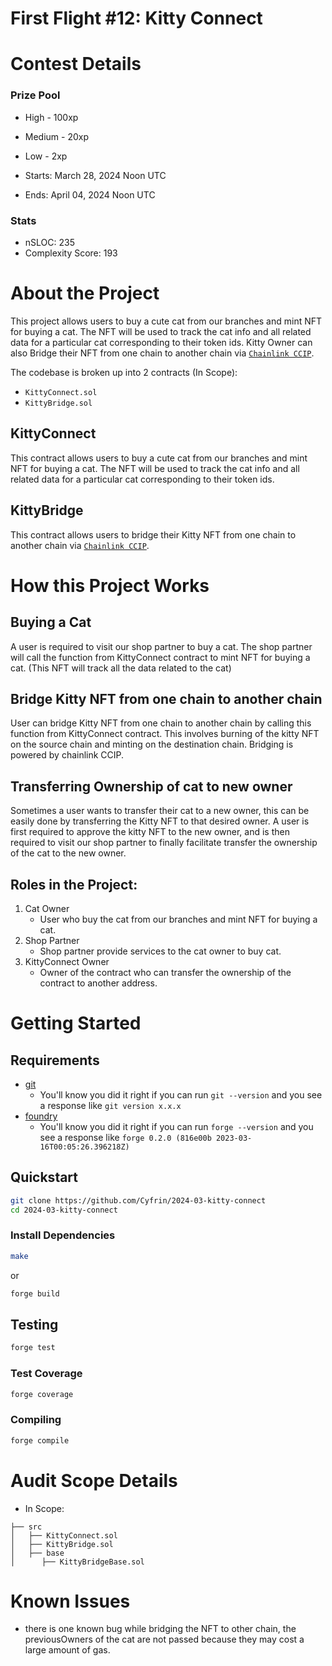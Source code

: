 # First Flight #12: Kitty Connect

# Contest Details

### Prize Pool

- High - 100xp
- Medium - 20xp
- Low - 2xp

- Starts: March 28, 2024 Noon UTC
- Ends: April 04, 2024 Noon UTC

### Stats

- nSLOC: 235
- Complexity Score: 193

[//]: # (contest-details-open)

# About the Project

This project allows users to buy a cute cat from our branches and mint NFT for buying a cat. The NFT will be used to track the cat info and all related data for a particular cat corresponding to their token ids.
Kitty Owner can also Bridge their NFT from one chain to another chain via [`Chainlink CCIP`](https://docs.chain.link/ccip).

The codebase is broken up into 2 contracts (In Scope):

- `KittyConnect.sol`
- `KittyBridge.sol`

## KittyConnect

This contract allows users to buy a cute cat from our branches and mint NFT for buying a cat. The NFT will be used to track the cat info and all related data for a particular cat corresponding to their token ids.

## KittyBridge

This contract allows users to bridge their Kitty NFT from one chain to another chain via [`Chainlink CCIP`](https://docs.chain.link/ccip).

# How this Project Works

## Buying a Cat

A user is required to visit our shop partner to buy a cat. The shop partner will call the function from KittyConnect contract to mint NFT for buying a cat. (This NFT will track all the data related to the cat)

## Bridge Kitty NFT from one chain to another chain

User can bridge Kitty NFT from one chain to another chain by calling this function from KittyConnect contract. This involves burning of the kitty NFT on the source chain and minting on the destination chain. Bridging is powered by chainlink CCIP.

## Transferring Ownership of cat to new owner

Sometimes a user wants to transfer their cat to a new owner, this can be easily done by transferring the Kitty NFT to that desired owner.
A user is first required to approve the kitty NFT to the new owner, and is then required to visit our shop partner to finally facilitate transfer the ownership of the cat to the new owner.

## Roles in the Project:

1. Cat Owner
   - User who buy the cat from our branches and mint NFT for buying a cat.
2. Shop Partner
   - Shop partner provide services to the cat owner to buy cat.
3. KittyConnect Owner
   - Owner of the contract who can transfer the ownership of the contract to another address.
  
[//]: # (contest-details-close)

[//]: # (getting-started-open)

# Getting Started

## Requirements

- [git](https://git-scm.com/book/en/v2/Getting-Started-Installing-Git)
  - You'll know you did it right if you can run `git --version` and you see a response like `git version x.x.x`
- [foundry](https://getfoundry.sh/)
  - You'll know you did it right if you can run `forge --version` and you see a response like `forge 0.2.0 (816e00b 2023-03-16T00:05:26.396218Z)`

## Quickstart

```bash
git clone https://github.com/Cyfrin/2024-03-kitty-connect
cd 2024-03-kitty-connect
```

### Install Dependencies

```bash
make
```

or

```bash
forge build
```

## Testing

```bash
forge test
```

### Test Coverage

```bash
forge coverage
```

### Compiling

```bash
forge compile
```

[//]: # (getting-started-close)

[//]: # (scope-open)

# Audit Scope Details
- In Scope:

```
├── src
│   ├── KittyConnect.sol
│   ├── KittyBridge.sol
│   ├── base
│      ├── KittyBridgeBase.sol
```

[//]: # (scope-close)

[//]: # (known-issues-open)

# Known Issues

- there is one known bug while bridging the NFT to other chain, the previousOwners of the cat are not passed because they may cost a large amount of gas.

[//]: # (known-issues-close)
